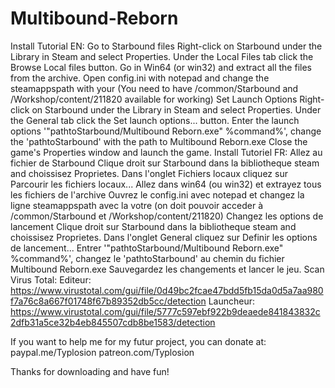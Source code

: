 # Multibound-Reborn
Install Tutorial EN:
Go to Starbound files
	Right-click on Starbound under the Library in Steam and select Properties.
	Under the Local Files tab click the Browse Local files button.
	Go in Win64 (or win32) and extract all the files from the archive.
	Open config.ini with notepad and change the steamappspath with your (You need to have /common/Starbound and /Workshop/content/211820 available for working)
Set Launch Options
	Right-click on Starbound under the Library in Steam and select Properties.
	Under the General tab click the Set launch options... button.
	Enter the launch options '"pathtoStarbound/Multibound Reborn.exe" %command%', change the 'pathtoStarbound' with the path to Multibound Reborn.exe
	Close the game's Properties window and launch the game.
Install Tutoriel FR:
Allez au fichier de Starbound
	Clique droit sur Starbound dans la bibliotheque steam and choissisez Proprietes.
	Dans l'onglet Fichiers locaux cliquez sur Parcourir les fichiers locaux...
	Allez dans win64 (ou win32) et extrayez tous les fichiers de l'archive
	Ouvrez le config.ini avec notepad et changez la ligne steamappspath avec la votre (on doit pouvoir acceder à /common/Starbound et /Workshop/content/211820)
Changez les options de lancement
	Clique droit sur Starbound dans la bibliotheque steam and choissisez Proprietes.
	Dans l'onglet General cliquez sur Definir les options de lancement...
	Entrer '"pathtoStarbound/Multibound Reborn.exe" %command%', changez le 'pathtoStarbound' au chemin du fichier Multibound Reborn.exe
	Sauvegardez les changements et lancer le jeu.
Scan Virus Total:
Editeur: https://www.virustotal.com/gui/file/0d49bc2fcae47bdd5fb15da0d5a7aa980f7a76c8a667f01748f67b89352db5cc/detection
Launcheur: https://www.virustotal.com/gui/file/5777c597ebf922b9deaede841843832c2dfb31a5ce32b4eb845507cdb8be1583/detection

If you want to help me for my futur project, you can donate at:
paypal.me/Typlosion
patreon.com/Typlosion

Thanks for downloading and have fun!
